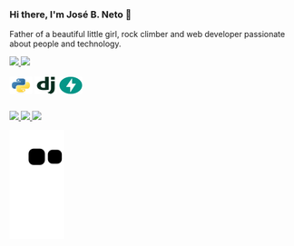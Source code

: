 ### Hi there, I'm José B. Neto 👋

Father of a beautiful little girl, rock climber and web developer passionate about people and technology.

<div>
  <a href="https://github.com/josebsneto">
    <img height="180em" src="https://github-readme-stats.vercel.app/api?username=josebsneto&show_icons=true&theme=dark&include_all_commits=true&count_private=true"/>
    <img height="180em" src="https://github-readme-stats.vercel.app/api/top-langs/?username=josebsneto&layout=compact&langs_count=7&theme=dark"/>
  </a>
</div>
  
  
<div style="display: inline_block"><br>
  <img align="center" alt="Js" height="30" width="40" src="https://github.com/devicons/devicon/blob/master/icons/python/python-original.svg">
  <img align="center" alt="Ts" height="30" width="40" src="https://github.com/devicons/devicon/blob/master/icons/django/django-plain.svg">
  <img align="center" alt="React" height="30" width="40" src="https://github.com/devicons/devicon/blob/master/icons/fastapi/fastapi-plain.svg">
</div>
  
  ##
 
<div> 
  <a href="https://www.instagram.com/josebernardinoneto/" target="_blank">
    <img src="https://img.shields.io/badge/-Instagram-%23E4405F?style=for-the-badge&logo=instagram&logoColor=white">
  </a>
  <a href="https://www.linkedin.com/in/jose-bernardino-neto-98407b66/" target="_blank">
    <img src="https://img.shields.io/badge/-LinkedIn-%230077B5?style=for-the-badge&logo=linkedin&logoColor=white">
  </a> 
  <a href = "mailto:josebernardinoneto@gmail.com" target="_blank">
    <img src="https://img.shields.io/badge/-Gmail-%23333?style=for-the-badge&logo=gmail&logoColor=white">
  </a>
  
  
 
  ![Snake animation](https://github.com/josebsneto/josebsneto-profile/blob/output/github-contribution-grid-snake.svg)
 
</div>
